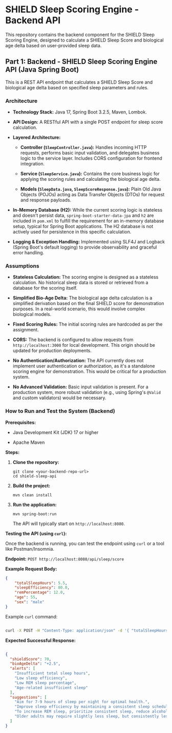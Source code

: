 # SHIELD Sleep Scoring Engine - Backend API

This repository contains the backend component for the SHIELD Sleep Scoring Engine, designed to calculate a SHIELD Sleep Score and biological age delta based on user-provided sleep data.

## Part 1: Backend - SHIELD Sleep Scoring Engine API (Java Spring Boot)

This is a REST API endpoint that calculates a SHIELD Sleep Score and biological age delta based on specified sleep parameters and rules.

### Architecture

* **Technology Stack:** Java 17, Spring Boot 3.2.5, Maven, Lombok.

* **API Design:** A RESTful API with a single POST endpoint for sleep score calculation.

* **Layered Architecture:**

    * **Controller (`SleepController.java`):** Handles incoming HTTP requests, performs basic input validation, and delegates business logic to the service layer. Includes CORS configuration for frontend integration.

    * **Service (`SleepService.java`):** Contains the core business logic for applying the scoring rules and calculating the biological age delta.

    * **Models (`SleepData.java`, `SleepScoreResponse.java`):** Plain Old Java Objects (POJOs) acting as Data Transfer Objects (DTOs) for request and response payloads.

* **In-Memory Database (H2):** While the current scoring logic is stateless and doesn't persist data, `spring-boot-starter-data-jpa` and `h2` are included in `pom.xml` to fulfill the requirement for an in-memory database setup, typical for Spring Boot applications. The H2 database is not actively used for persistence in this specific calculation.

* **Logging & Exception Handling:** Implemented using SLF4J and Logback (Spring Boot's default logging) to provide observability and graceful error handling.

### Assumptions

* **Stateless Calculation:** The scoring engine is designed as a stateless calculation. No historical sleep data is stored or retrieved from a database for the scoring itself.

* **Simplified Bio-Age Delta:** The biological age delta calculation is a simplified derivation based on the final SHIELD score for demonstration purposes. In a real-world scenario, this would involve complex biological models.

* **Fixed Scoring Rules:** The initial scoring rules are hardcoded as per the assignment.

* **CORS:** The backend is configured to allow requests from `http://localhost:3000` for local development. This origin should be updated for production deployments.

* **No Authentication/Authorization:** The API currently does not implement user authentication or authorization, as it's a standalone scoring engine for demonstration. This would be critical for a production system.

* **No Advanced Validation:** Basic input validation is present. For a production system, more robust validation (e.g., using Spring's `@Valid` and custom validators) would be necessary.

### How to Run and Test the System (Backend)

**Prerequisites:**

* Java Development Kit (JDK) 17 or higher

* Apache Maven

**Steps:**

1.  **Clone the repository:**

    ```
    git clone <your-backend-repo-url>
    cd shield-sleep-api
    ```

2.  **Build the project:**

    ```
    mvn clean install
    ```

3.  **Run the application:**

    ```
    mvn spring-boot:run
    ```

    The API will typically start on `http://localhost:8080`.

**Testing the API (using `curl`):**

Once the backend is running, you can test the endpoint using `curl` or a tool like Postman/Insomnia.

**Endpoint:** `POST http://localhost:8080/api/sleep/score`

**Example Request Body:**

```json
{
    "totalSleepHours": 5.5,
    "sleepEfficiency": 80.0,
    "remPercentage": 12.0,
    "age": 55,
    "sex": "male"
}
```
Example `curl` command:

```Bash

curl -X POST -H "Content-Type: application/json" -d '{ "totalSleepHours": 5.5, "sleepEfficiency": 80.0, "remPercentage": 12.0, "age": 55, "sex": "male" }' http://localhost:8080/api/sleep/score
```
**Expected Successful Response:**

```JSON

{
  "shieldScore": 70,
  "bioAgeDelta": "+2.5",
  "alerts": [
    "Insufficient total sleep hours",
    "Low sleep efficiency",
    "Low REM sleep percentage",
    "Age-related insufficient sleep"
  ],
  "suggestions": [
    "Aim for 7-9 hours of sleep per night for optimal health.",
    "Improve sleep efficiency by maintaining a consistent sleep schedule and creating a conducive sleep environment.",
    "To increase REM sleep, prioritize consistent sleep, reduce alcohol intake before bed, and manage stress.",
    "Older adults may require slightly less sleep, but consistently less than 6 hours can still be detrimental. Consult a doctor if sleep issues persist."
  ]
}
```

